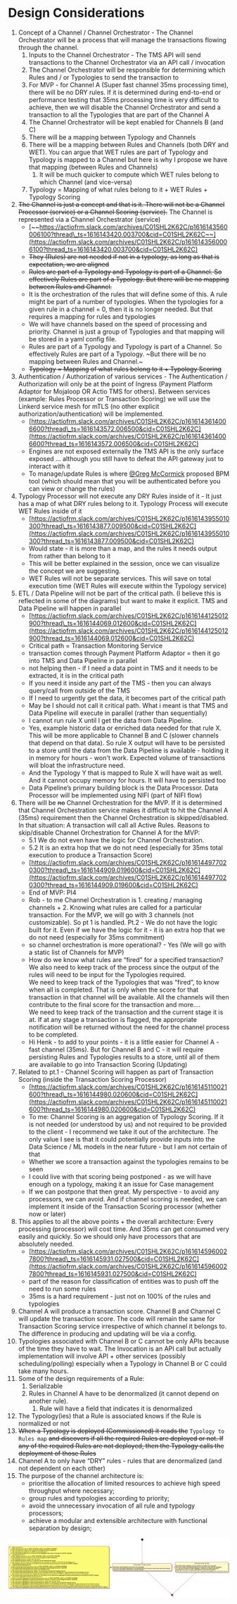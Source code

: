 # Design Considerations

1. Concept of a Channel / Channel Orchestrator - The Channel Orchestrator will be a process that will manage the transactions flowing through the channel.
    1. Inputs to the Channel Orchestrator - The TMS API will send transactions to the Channel Orchestrator via an API call / invocation
    2. The Channel Orchestrator will be responsible for determining which Rules and / or Typologies to send the transaction to
    3. For MVP - for Channel A (Super fast channel 35ms processing time), there will be no DRY rules. If it is determined during end-to-end or performance testing that 35ms processing time is very difficult to achieve, then we will disable the Channel Orchestrator and send a transaction to all the Typologies that are part of the Channel A
    4. The Channel Orchestrator will be kept enabled for Channels B (and C)
    5. There will be a mapping between Typology and Channels
    6. There will be a mapping between Rules and Channels (both DRY and WET). You can argue that WET rules are part of Typology and Typology is mapped to a Channel but here is why I propose we have that mapping (between Rules and Channels)
        1. It will be much quicker to compute which WET rules belong to which Channel (and vice-versa)
    7. Typology = Mapping of what rules belong to it + WET Rules + Typology Scoring
2. ~~The Channel is just a concept and that is it. There will not be a Channel Processor (service) or a Channel Scoring (service).~~ The Channel is represented via a Channel Orchestrator (service)
    - [~~https://actiofrm.slack.com/archives/C01SHL2K62C/p1616143560006100?thread\_ts=1616143420.003700&cid=C01SHL2K62C~~](https://actiofrm.slack.com/archives/C01SHL2K62C/p1616143560006100?thread_ts=1616143420.003700&cid=C01SHL2K62C)
    - ~~They (Rules) are not needed if not in a typology, as long as that is expectation, we are aligned~~
    - ~~Rules are part of a Typology and Typology is part of a Channel. So effectively Rules are part of a Typology. But there will be no mapping between Rules and Channel.~~
    - It is the orchestration of the rules that will define some of this. A rule might be part of a number of typologies. When the typologies for a given rule in a channel = 0, then it is no longer needed. But that requires a mapping for rules and typologies
    - We will have channels based on the speed of processing and priority. Channel is just a group of Typologies and that mapping will be stored in a yaml config file.
    - Rules are part of a Typology and Typology is part of a Channel. So effectively Rules are part of a Typology. ~But there will be no mapping between Rules and Channel.~
    - ~~Typology = Mapping of what rules belong to it + Typology Scoring~~
3. Authentication / Authorization of various services - The Authentication / Authorization will only be at the point of Ingress (Payment Platform Adaptor for Mojaloop OR Actio TMS for others). Between services (example: Rules Processor or Transaction Scoring) we will use the Linkerd service mesh for mTLS (no other explicit authorization/authentication) will be implemented.
    - [https://actiofrm.slack.com/archives/C01SHL2K62C/p1616143614006600?thread\_ts=1616143572.006500&cid=C01SHL2K62C](https://actiofrm.slack.com/archives/C01SHL2K62C/p1616143614006600?thread_ts=1616143572.006500&cid=C01SHL2K62C)
    - Engines are not exposed externally the TMS API is the only surface exposed ... although you still have to defeat the API gateway just to interact with it
    - To manage/update Rules is where [@Greg McCormick](https://actiofrm.slack.com/team/U01MPR00A68) proposed BPM tool (which should mean that you will be authenticated before you can view or change the rules)
4. Typology Processor will not execute any DRY Rules inside of it - It just has a map of what DRY rules belong to it. Typology Process will execute WET Rules inside of it
    - [https://actiofrm.slack.com/archives/C01SHL2K62C/p1616143955010300?thread\_ts=1616143877.009500&cid=C01SHL2K62C](https://actiofrm.slack.com/archives/C01SHL2K62C/p1616143955010300?thread_ts=1616143877.009500&cid=C01SHL2K62C)
    - Would state - it is more than a map, and the rules it needs output from rather than belong to it
    - This will be better explained in the session, once we can visualize the concept we are suggesting.
    - WET Rules will not be separate services. This will save on total execution time (WET Rules will execute within the Typology service)
5. ETL / Data Pipeline will not be part of the critical path. (I believe this is reflected in some of the diagrams) but want to make it explicit. TMS and Data Pipeline will happen in parallel
    - [https://actiofrm.slack.com/archives/C01SHL2K62C/p1616144125012900?thread\_ts=1616144069.012600&cid=C01SHL2K62C](https://actiofrm.slack.com/archives/C01SHL2K62C/p1616144125012900?thread_ts=1616144069.012600&cid=C01SHL2K62C)
    - Critical path = Transaction Monitoring Service
    - transaction comes through Payment Platform Adaptor = then it go into TMS and Data Pipeline in parallel
    - not helping then - if I need a data point in TMS and it needs to be extracted, it is in the critical path
    - If you need it inside any part of the TMS - then you can always query/call from outside of the TMS
    - If I need to urgently get the data, it becomes part of the critical path
    - May be I should not call it critical path. What i meant is that TMS and Data Pipeline will execute in parallel (rather than sequentially)
    - I cannot run rule X until I get the data from Data Pipeline.
    - Yes, example historic data or enriched data needed for that rule X. This will be more applicable to Channel B and C (slower channels that depend on that data). So rule X output will have to be persisted to a store until the data from the Data Pipeline is available - holding it in memory for hours - won't work. Expected volume of transactions will bloat the infrastructure need.
    - And the Typology Y that is mapped to Rule X will have wait as well. And it cannot occupy memory for hours. It will have to persisted too
    - Data Pipeline’s primary building block is the Data Processor. Data Processor will be implemented using NIFI (part of NIFI flow)
6. There will be ~~no~~ Channel Orchestration for the MVP. If it is determined that Channel Orchestration service makes it difficult to hit the Channel A (35ms) requirement then the Channel Orchestration is skipped/disabled. In that situation: A transaction will call all Active Rules. Reasons to skip/disable Channel Orchestration for Channel A for the MVP:
    - 5.1 We do not even have the logic for Channel Orchestration.
    - 5.2 It is an extra hop that we do not need (especially for 35ms total execution to produce a Transaction Score)
    - [https://actiofrm.slack.com/archives/C01SHL2K62C/p1616144977020300?thread\_ts=1616144909.019600&cid=C01SHL2K62C](https://actiofrm.slack.com/archives/C01SHL2K62C/p1616144977020300?thread_ts=1616144909.019600&cid=C01SHL2K62C)
    - End of MVP: PI4
    - Rob - to me Channel Orchestration is 1. creating / managing channels + 2. Knowing what rules are called for a particular transaction. For the MVP, we will go with 3 channels (not customizable). So pt 1 is handled. Pt.2 - We do not have the logic built for it. Even if we have the logic for it - it is an extra hop that we do not need (especially for 35ms commitment)
    - so channel orchestration is more operational? - Yes (We will go with a static list of Channels for MVP)
    - How do we know what rules are “fired” for a specified transaction?  
        We also need to keep track of the process since the output of the rules will need to be input for the Typologies required.  
        We need to keep track of the Typologies that was “fired”, to know when all is completed. That is only when the score for that transaction in that channel will be available. All the channels will then contribute to the final score for the transaction and more….  
        We need to keep track of the transaction and the current stage it is at. If at any stage a transaction is flagged, the appropriate notification will be returned without the need for the channel process to be completed.
    - Hi Henk - to add to your points - it is a little easier for Channel A - fast channel (35ms). But for Channel B and C - it will require persisting Rules and Typologies results to a store, until all of them are available to go into Transaction Scoring (Updating)
7. Related to pt.1 - Channel Scoring will happen as part of Transaction Scoring (inside the Transaction Scoring Processor)
    - [https://actiofrm.slack.com/archives/C01SHL2K62C/p1616145110021600?thread\_ts=1616144980.020600&cid=C01SHL2K62C](https://actiofrm.slack.com/archives/C01SHL2K62C/p1616145110021600?thread_ts=1616144980.020600&cid=C01SHL2K62C)
    - To me: Channel Scoring is an aggregation of Typology Scoring. If it is not needed (or understood by us) and not required to be provided to the client - I recommend we take it out of the architecture. The only value I see is that it could potentially provide inputs into the Data Science / ML models in the near future - but I am not certain of that
    - Whether we score a transaction against the typologies remains to be seen
    - I could live with that scoring being postponed - as we will have enough on a typology, making it an issue for Case management
    - If we can postpone that then great. My perspective - to avoid any processors, we can avoid. And if channel scoring is needed, we can implement it inside of the Transaction Scoring processor (whether now or later)
8. This applies to all the above points + the overall architecture: Every processing (processor) will cost time. And 35ms can get consumed very easily and quickly. So we should only have processors that are absolutely needed.
    - [https://actiofrm.slack.com/archives/C01SHL2K62C/p1616145960027800?thread\_ts=1616145931.027500&cid=C01SHL2K62C](https://actiofrm.slack.com/archives/C01SHL2K62C/p1616145960027800?thread_ts=1616145931.027500&cid=C01SHL2K62C)
    - part of the reason for classification of entities was to push off the need to run some rules
    - 35ms is a hard requirement - just not on 100% of the rules and typologies
9. Channel A will produce a transaction score. Channel B and Channel C will update the transaction score. The code will remain the same for Transaction Scoring service irrespective of which channel it belongs to. The difference in producing and updating will be via a config.
10. Typologies associated with Channel B or C cannot be only APIs because of the time they have to wait. The Invocation is an API call but actually implementation will involve API + other services (possibly scheduling/polling) especially when a Typology in Channel B or C could take many hours.
11. Some of the design requirements of a Rule:
    1. Serializable
    2. Rules in Channel A have to be denormalized (it cannot depend on another rule).
        1. Rule will have a field that indicates it is denormalized
12. The Typology(ies) that a Rule is associated knows if the Rule is normalized or not
13. ~~When a Typology is deployed (Commissioned) it reads the~~ `Typology to Rules map` ~~and discovers if all the required Rules are deployed or not. If any of the required Rules are not deployed, then the Typology calls the deployment of those Rules~~
14. Channel A to only have “DRY” rules - rules that are denormalized (and not dependent on each other)
15. The purpose of the channel architecture is:
    - prioritise the allocation of limited resources to achieve high speed throughput where necessary;
    - group rules and typologies according to priority;
    - avoid the unnecessary invocation of all rule and typology processors;
    - achieve a modular and extensible architecture with functional separation by design;

![](../../images/ABC.png)
